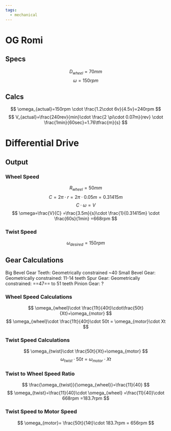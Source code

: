 ```yaml
---
tags:
  - mechanical
---
```

# OG Romi
## Specs
$$
D_{wheel}=70mm
$$
$$
\omega=150rpm \tag{4.5v}
$$
## Calcs
$$
\omega_{actual}=150rpm \cdot \frac{1.2\cdot 6v}{4.5v}=240rpm
$$
$$
V_{actual}=\frac{240rev}{min}\cdot \frac{2 \pi\cdot 0.07m}{rev} \cdot \frac{1min}{60sec}=1.76\tfrac{m}{s}
$$
# Differential Drive
## Output
### Wheel Speed
$$
R_{wheel}=50mm
$$
$$
C=2\pi \cdot r
=2\pi \cdot 0.05m
=0.31415m
$$
$$
C\cdot \omega=V
$$
$$
\omega=\frac{V}{C}
=\frac{3.5m}{s}\cdot \frac{1}{0.31415m} \cdot \frac{60s}{1min}
=668rpm
$$
### Twist Speed
$$
\omega_{desired}=150rpm
$$
## Gear Calculations
Big Bevel Gear Teeth: Geometrically constrained ~40
Small Bevel Gear: Geometrically constrained: 11-14 teeth
Spur Gear: Geometrically constrained: ==47== to 51 teeth
Pinion Gear: ?
### Wheel Speed Calculations
$$
\omega_{wheel}\cdot \frac{11t}{40t}\cdot\frac{50t}{Xt}=\omega_{motor}
$$
$$
\omega_{wheel}\cdot \frac{11t}{40t}\cdot 50t = \omega_{motor}\cdot Xt
$$
### Twist Speed Calculations
$$
\omega_{twist}\cdot \frac{50t}{Xt}=\omega_{motor}
$$
$$
\omega_{twist}\cdot 50t=\omega_{motor}\cdot Xt
$$
### Twist to Wheel Speed Ratio
$$
\frac{\omega_{twist}}{\omega_{wheel}}=\frac{11}{40}
$$
$$
\omega_{twist}=\frac{11}{40}\cdot \omega_{wheel}
=\frac{11}{40}\cdot 668rpm
=183.7rpm
$$
### Twist Speed to Motor Speed
$$
\omega_{motor}= \frac{50t}{14t}\cdot 183.7rpm = 656rpm
$$
